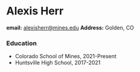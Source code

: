 # Alexis Herr
**email:** alexisherr@mines.edu
**Address:** Golden, CO
### Education
- Colorado School of Mines, 2021-Present
- Huntsville High School, 2017-2021
